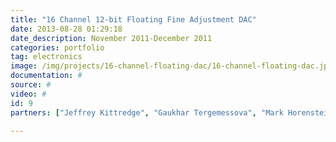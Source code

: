 ```yaml
---
title: "16 Channel 12-bit Floating Fine Adjustment DAC"
date: 2013-08-28 01:29:18
date_description: November 2011-December 2011
categories: portfolio
tag: electronics
image: /img/projects/16-channel-floating-dac/16-channel-floating-dac.jpg
documentation: #
source: #
video: #
id: 9
partners: ["Jeffrey Kittredge", "Gaukhar Tergemessova", "Mark Horenstein", "Kritpasitpong Benjathatchaporn"]

---
```


